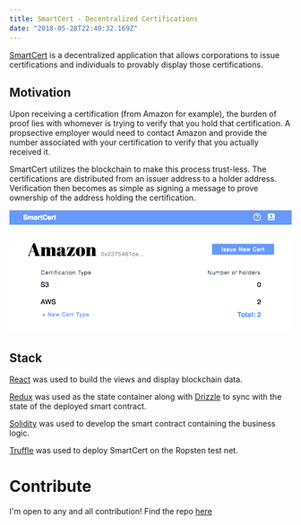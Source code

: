 ```yaml
---
title: SmartCert - Decentralized Certifications
date: "2018-05-28T22:40:32.169Z"
---
```


[SmartCert](https://www.smartcert.app/) is a decentralized application that allows corporations to issue certifications and individuals to provably display those certifications.

## Motivation

Upon receiving a certification (from Amazon for example), the burden of proof lies with whomever is trying to verify that you hold that certification. A propsective employer would need to contact Amazon and provide the number associated with your certification to verify that you actually received it.

SmartCert utilizes the blockchain to make this process trust-less. The certifications are distributed from an issuer address to a holder address. Verification then becomes as simple as signing a message to prove ownership of the address holding the certification.

![SmartCert](./smartcert.png)

## Stack

[React](https://reactjs.org/) was used to build the views and display blockchain data.

[Redux](https://redux.js.org/) was used as the state container along with [Drizzle](https://github.com/trufflesuite/drizzle) to sync with the state of the deployed smart contract. 

[Solidity](http://solidity.readthedocs.io/) was used to develop the smart contract containing the business logic.

[Truffle](https://truffleframework.com/) was used to deploy SmartCert on the Ropsten test net.

# Contribute

I'm open to any and all contribution! Find the repo [here](https://gitlab.com/sliptype/smartcert)